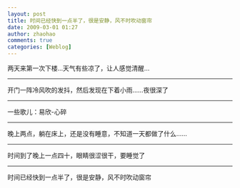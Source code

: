 ```yaml
---
layout: post
title: 时间已经快到一点半了，很是安静，风不时吹动窗帘
date: 2009-03-01 01:27
author: zhaohao
comments: true
categories: [Weblog]
---
```

两天来第一次下楼…天气有些凉了，让人感觉清醒…

<hr />

开门一阵冷风吹的发抖，然后发现在下着小雨……夜很深了

<hr />

一些歌儿：易欣-心碎

<hr />

晚上两点，躺在床上，还是没有睡意，不知道一天都做了什么……

<hr />

时间到了晚上一点四十，眼睛很涩很干，要睡觉了

<hr />

时间已经快到一点半了，很是安静，风不时吹动窗帘
